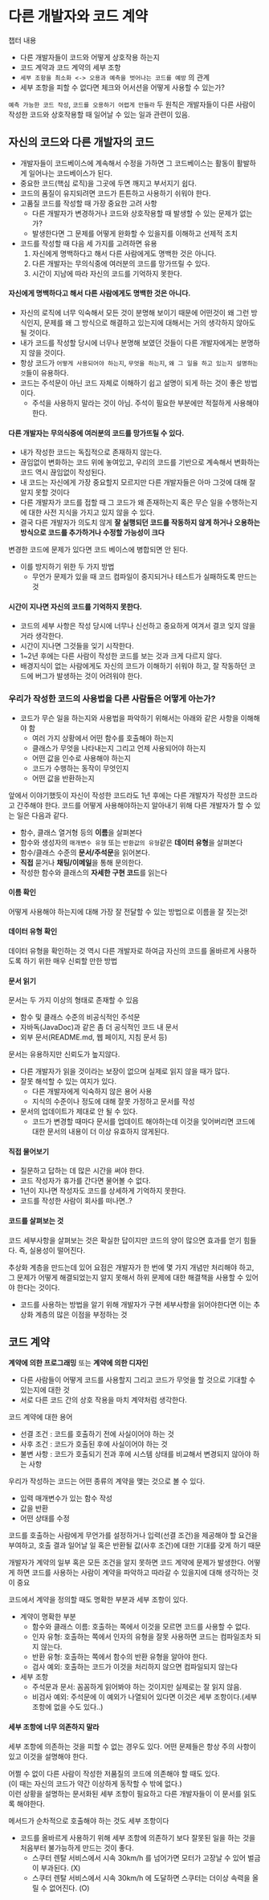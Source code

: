 # 다른 개발자와 코드 계약

챕터 내용
- 다른 개발자들이 코드와 어떻게 상호작용 하는지
- 코드 계약과 코드 계약의 세부 조항
- `세부 조항을 최소화 <-> 오용과 예측을 벗어나는 코드를 예방` 의 관계
- 세부 조항을 피할 수 없다면 체크와 어서션을 어떻게 사용할 수 있는가?

`예측 가능한 코드 작성`, `코드를 오용하기 어렵게 만들라` 두 원칙은 개발자들이 다른 사람이 작성한 코드와 상호작용할 때 일어날 수 있는 일과 관련이 있음.

## 자신의 코드와 다른 개발자의 코드

- 개발자들이 코드베이스에 계속해서 수정을 가하면 그 코드베이스는 활동이 활발하게 일어나는 코드베이스가 된다.
- 중요한 코드(핵심 로직)을 그곳에 두면 깨지고 부서지기 쉽다. 
- 코드의 품질이 유지되려면 코드가 튼튼하고 사용하기 쉬워야 한다.
- 고품질 코드를 작성할 때 가장 중요한 고려 사항
  - 다른 개발자가 변경하거나 코드와 상호작용할 때 발생할 수 있는 문제가 없는가?
  - 발생한다면 그 문제를 어떻게 완화할 수 있을지를 이해하고 선제적 조치
- 코드를 작성할 때 다음 세 가지를 고려하면 유용
  1. 자신에게 명백하다고 해서 다른 사람에게도 명백한 것은 아니다.
  2. 다른 개발자는 무의식중에 여러분의 코드를 망가뜨릴 수 있다.
  3. 시간이 지남에 따라 자신의 코드를 기억하지 못한다.

#### 자신에게 명백하다고 해서 다른 사람에게도 명백한 것은 아니다.

- 자신의 로직에 너무 익숙해서 모든 것이 분명해 보이기 때문에 어떤것이 왜 그런 방식인지, 문제를 왜 그 방식으로 해결하고 있는지에 대해서는 거의 생각하지 않아도 될 것이다.
- 내가 코드를 작성할 당시에 너무나 분명해 보였던 것들이 다른 개발자에게는 분명하지 않을 것이다.
- 항상 코드가 `어떻게 사용되어야 하는지`, `무엇을 하는지`, `왜 그 일을 하고 있는지 설명하는 것`들이 유용하다.
- 코드는 주석문이 아닌 코드 자체로 이해하기 쉽고 설명이 되게 하는 것이 좋은 방법이다.
  - 주석을 사용하지 말라는 것이 아님. 주석이 필요한 부분에만 적절하게 사용해야한다.

#### 다른 개발자는 무의식중에 여러분의 코드를 망가뜨릴 수 있다.

- 내가 작성한 코드는 독집적으로 존재하지 않는다.
- 끊임없이 변화하는 코드 위에 놓여있고, 우리의 코드를 기반으로 계속해서 변화하는 코드 역시 끊임없이 작성된다.
- 내 코드는 자신에게 가장 중요할지 모르지만 다른 개발자들은 아마 그것에 대해 잘 알지 못할 것이다
- 다른 개발자가 코드를 접할 때 그 코드가 왜 존재하는지 혹은 무슨 일을 수행하는지에 대한 사전 지식을 가지고 있지 않을 수 있다.
- 결국 다른 개발자가 의도치 않게 **잘 실행되던 코드를 작동하지 않게 하거나 오용하는 방식으로 코드를 추가하거나 수정할 가능성이 크다**

변경한 코드에 문제가 있다면 코드 베이스에 병합되면 안 된다.
- 이를 방지하기 위한 두 가지 방법
  - 무언가 문제가 있을 때 코드 컴파일이 중지되거나 테스트가 실패하도록 만드는 것

#### 시간이 지나면 자신의 코드를 기억하지 못한다.

- 코드의 세부 사항은 작성 당시에 너무나 신선하고 중요하게 여겨서 결코 잊지 않을거라 생각한다.
- 시간이 지나면 그것들을 잊기 시작한다.
- 1~2년 후에는 다른 사람이 작성한 코드를 보는 것과 크게 다르지 않다.
- 배경지식이 없는 사람에게도 자신의 코드가 이해하기 쉬워야 하고, 잘 작동하던 코드에 버그가 발생하는 것이 어려워야 한다.

### 우리가 작성한 코드의 사용법을 다른 사람들은 어떻게 아는가?
- 코드가 무슨 일을 하는지와 사용법을 파악하기 위해서는 아래와 같은 사항을 이해해야 함
  - 여러 가지 상황에서 어떤 함수를 호출해야 하는지
  - 클래스가 무엇을 나타내는지 그리고 언제 사용되어야 하는지
  - 어떤 값을 인수로 사용해야 하는지
  - 코드가 수행하는 동작이 무엇인지
  - 어떤 값을 반환하는지

앞에서 이야기했듯이 자신이 작성한 코드라도 1년 후에는 다른 개발자가 작성한 코드라고 간주해야 한다.
코드를 어떻게 사용해야하는지 알아내기 위해 다른 개발자가 할 수 있는 일은 다음과 같다.
- 함수, 클래스 열거형 등의 **이름**을 살펴본다
- 함수와 생성자의 `매개변수 유형` 또는 `반환값의 유형`같은 **데이터 유형**을 살펴본다
- 함수/클래스 수준의 **문서/주석문**을 읽어본다.
- **직접** 묻거나 **채팅/이메일**을 통해 문의한다.
- 작성한 함수와 클래스의 **자세한 구현 코드**를 읽는다

#### 이름 확인

어떻게 사용해야 하는지에 대해 가장 잘 전달할 수 있는 방법으로 이름을 잘 짓는것!

#### 데이터 유형 확인

데이터 유형을 확인하는 것 역시 다른 개발자로 하여금 자신의 코드를 올바르게 사용하도록 하기 위한 매우 신뢰할 만한 방법

#### 문서 읽기

문서는 두 가지 이상의 형태로 존재할 수 있음
- 함수 및 클래스 수준의 비공식적인 주석문
- 자바독(JavaDoc)과 같은 좀 더 공식적인 코드 내 문서
- 외부 문서(README.md, 웹 페이지, 지침 문서 등)

문서는 유용하지만 신뢰도가 높지않다.
- 다른 개발자가 읽을 것이라는 보장이 없으며 실제로 읽지 않을 때가 많다.
- 잘못 해석할 수 있는 여지가 있다.
  - 다른 개발자에게 익숙하지 않은 용어 사용
  - 지식의 수준이나 정도에 대해 잘못 가정하고 문서를 작성
- 문서의 업데이트가 제대로 안 될 수 있다.
  - 코드가 변경할 때마다 문서를 업데이트 해야하는데 이것을 잊어버리면 코드에 대한 문서의 내용이 더 이상 유효하지 않게된다.

#### 직접 물어보기

- 질문하고 답하는 데 많은 시간을 써야 한다.
- 코드 작성자가 휴가를 간다면 물어볼 수 없다.
- 1년이 지나면 작성자도 코드를 상세하게 기억하지 못한다.
- 코드를 작성한 사람이 회사를 떠나면..?

#### 코드를 살펴보는 것

코드 세부사항을 살펴보는 것은 확실한 답이지만 코드의 양이 많으면 효과를 얻기 힘들다.
즉, 실용성이 떨어진다.

추상화 계층을 만드는데 있어 요점은 개발자가 한 번에 몇 가지 개념만 처리해야 하고,
그 문제가 어떻게 해결되었는지 알지 못해서 하위 문제에 대한 해결책을 사용할 수 있어야 한다는 것이다.
- 코드를 사용하는 방법을 알기 위해 개발자가 구현 세부사항을 읽어야한다면 이는 추상화 계층의 많은 이점을 부정하는 것

## 코드 계약

**계약에 의한 프로그래밍** 또는 **계약에 의한 디자인**
- 다른 사람들이 어떻게 코드를 사용할지 그리고 코드가 무엇을 할 것으로 기대할 수 있는지에 대한 것
- 서로 다른 코드 간의 상호 작용을 마치 계약처럼 생각한다.

코드 계약에 대한 용어
- 선결 조건 : 코드를 호출하기 전에 사실이어야 하는 것
- 사후 조건 : 코드가 호출된 후에 사실이어야 하는 것
- 불변 사항 : 코드가 호출되기 전과 후에 시스템 상태를 비교해서 변경되지 않아야 하는 사항

우리가 작성하는 코드는 어떤 종류의 계약을 맺는 것으로 볼 수 있다.
- 입력 매개변수가 있는 함수 작성
- 값을 반환
- 어떤 상태를 수정

코드를 호출하는 사람에게 무언가를 설정하거나 입력(선결 조건)을 제공해야 할 요건을 부여하고, 호출 결과 일어날 일 혹은 반환될 값(사후 조건)에 대한 기대를 갖게 하기 때문

개발자가 계약의 일부 혹은 모든 조건을 알지 못하면 코드 계약에 문제가 발생한다.
어떻게 하면 코드를 사용하는 사람이 계약을 파악하고 따라갈 수 있을지에 대해 생각하는 것이 중요

코드에서 계약을 정의할 때도 명확한 부분과 세부 조항이 있다.
- 계약이 명확한 부분
  - 함수와 클래스 이름: 호출하는 쪽에서 이것을 모르면 코드를 사용할 수 없다.
  - 인자 유형: 호출하는 쪽에서 인자의 유형을 잘못 사용하면 코드는 컴파일조차 되지 않는다.
  - 반환 유형: 호출하는 쪽에서 함수의 반환 유형을 알아야 한다.
  - 검사 예외: 호출하는 코드가 이것을 처리하지 않으면 컴파일되지 않는다
- 세부 조항
  - 주석문과 문서: 꼼꼼하게 읽어봐야 하는 것이지만 실제로는 잘 읽지 않음.
  - 비검사 예외: 주석문에 이 예외가 나열되어 있다면 이것은 세부 조항이다.(세부 조항에 없을 수도 있다..)

#### 세부 조항에 너무 의존하지 말라

세부 조항에 의존하는 것을 피할 수 없는 경우도 있다. 어떤 문제들은 항상 주의 사항이 있고 이것을 설명해야 한다.

어쩔 수 없이 다른 사람이 작성한 저품질의 코드에 의존해야 할 때도 있다.   
(이 때는 자신의 코드가 약간 이상하게 동작할 수 밖에 없다.)   
이런 상황을 설명하는 문서화된 세부 조항이 필요하고 다른 개발자들이 이 문서를 읽도록 해야한다.

메서드가 순차적으로 호출해야 하는 것도 세부 조항이다
- 코드를 올바르게 사용하기 위해 세부 조항에 의존하기 보다 잘못된 일을 하는 것을 처음부터 불가능하게 만드는 것이 좋다.
  - 스쿠터 렌탈 서비스에서 시속 30km/h 를 넘어가면 모터가 고장날 수 있어 벌금이 부과된다. (X)
  - 스쿠터 렌탈 서비스에서 시속 30km/h 에 도달하면 스쿠터는 더이상 속력을 올릴 수 없어진다. (O)